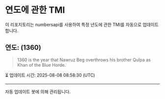 
# 연도에 관한 TMI

이 리포지토리는 numbersapi를 사용하여 특정 년도에 관한 TMI를 자동으로 업데이트합니다.

## 연도: (1360)
> 1360 is the year that Nawruz Beg overthrows his brother Qulpa as Khan of the Blue Horde.

⏳ 업데이트 시간: 2025-08-08 08:58:30 (UTC)

---
자동 업데이트 봇에 의해 관리됩니다.
